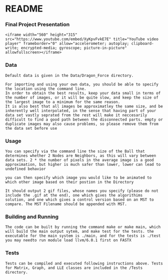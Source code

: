 # README

### Final Project Presentation
    <iframe width="560" height="315" src="https://www.youtube.com/embed/XyKpvFvkE7E" title="YouTube video player" frameborder="0" allow="accelerometer; autoplay; clipboard-write; encrypted-media; gyroscope; picture-in-picture" allowfullscreen></iframe>

### Data
    Default data is given in the Data/Dragon_Force directory.

    For importing and using your own data, you should be able to specify the location using the command line.
    In order to obtain the best results, keep your data small in terms of the number of images, or it will be quite slow, and keep the size of the largest image to a minimum for the same reason.
    It is also best that all images be approximatley the same size, and be inherently well interpolated, in the sense that having part of your data set vastly seprated from the rest will make it neccesarily difficult to find a good path between the disconnected parts. empty or duplicate images may also cause problems, so please remove them from the data set before use
### Usage
    You can specify via the command line the size of the Ball that determines whether 2 Nodes are Neighbors, as this will vary between data sets. 2 * the number of pixels in the average image is a good approximation, but higher is much safer than lower, lower can lead to undefined behavior

    you can then specify which image you would like to be animated to which other image based on their postion in the Directory

    It should output 2 gif files, whose names you specify (please do not include the .gif at the end), one which gives the algorithims solution, and one which gives a control version based on an MST to compare. The MST Filename should be appended with MST.
### Building and Running
    The code can be built by running the command make or make main, which will build the main output sytem, and make test for the tests. the executable for the main system is ./main, and for the tests is ./test
    you may needto run module load llvm/6.0.1 first on FASTX
### Tests
    Tests can be compiled and executed following instructions above. Tests for Matrix, Graph, and LLE classes are included in the /Tests directory. 
